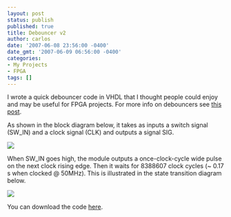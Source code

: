 ```yaml
---
layout: post
status: publish
published: true
title: Debouncer v2
author: carlos
date: '2007-06-08 23:56:00 -0400'
date_gmt: '2007-06-09 06:56:00 -0400'
categories:
- My Projects
- FPGA
tags: []
---
```

I wrote a quick debouncer code in VHDL that I thought people could enjoy and may be useful for FPGA projects. For more info on debouncers see [this post](http://carlitoscontraptions.com/2007/03/switch-debouncer/ "Switch debouncer").

As shown in the block diagram below, it takes as inputs a switch signal (SW_IN) and a clock signal (CLK) and outputs a signal SIG.

[![](http://4.bp.blogspot.com/_940DBYqYeYo/RmpRwgO16GI/AAAAAAAAASk/LDFQuLpOTYU/s320/CC_Debouncer.png)](http://4.bp.blogspot.com/_940DBYqYeYo/RmpRwgO16GI/AAAAAAAAASk/LDFQuLpOTYU/s1600-h/CC_Debouncer.png)

When SW_IN goes high, the module outputs a once-clock-cycle wide pulse on the next clock rising edge. Then it waits for 8388607 clock cycles (~ 0.17 s when clocked @ 50MHz). This is illustrated in the state transition diagram below.

[![](http://3.bp.blogspot.com/_940DBYqYeYo/RmpRwQO16FI/AAAAAAAAASc/r-01Ch0cJxI/s320/CC_Debouncer+std.png)](http://3.bp.blogspot.com/_940DBYqYeYo/RmpRwQO16FI/AAAAAAAAASc/r-01Ch0cJxI/s1600-h/CC_Debouncer+std.png)

You can download the code [here](http://carlos.asmat.googlepages.com/CC_Debouncer.vhd).